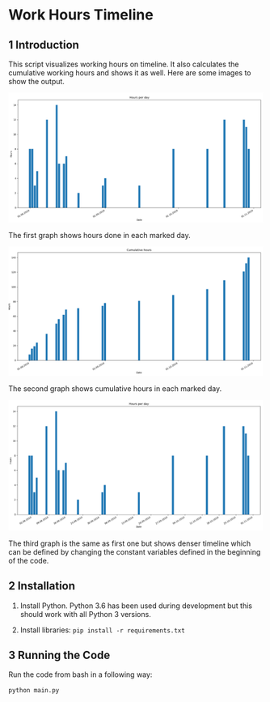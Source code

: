 # Work Hours Timeline

## 1 Introduction

This script visualizes working hours on timeline. It also calculates the cumulative working hours and shows it as well. Here are some images to show the output.

![Hours per day graph](images/hours_per_day_1.png)

The first graph shows hours done in each marked day.

![Cumulative hours graph](images/cumulative_hours_1.png)

The second graph shows cumulative hours in each marked day.

![Denser timeline](images/denser_timeline.png)

The third graph is the same as first one but shows denser timeline which can be defined by changing the constant variables defined in the beginning of the code.

## 2 Installation

1. Install Python. Python 3.6 has been used during development but this should work with all Python 3 versions.

1. Install libraries: `pip install -r requirements.txt`

## 3 Running the Code

Run the code from bash in a following way:

```bash
python main.py
```

